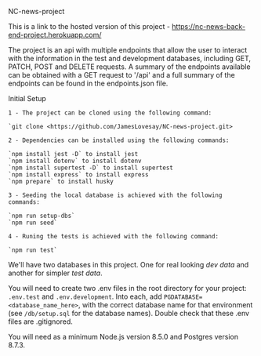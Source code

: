 NC-news-project

This is a link to the hosted version of this project - <https://nc-news-back-end-project.herokuapp.com/>

The project is an api with multiple endpoints that allow the user to interact with the information in the test and development databases, including GET, PATCH, POST and DELETE requests. A summary of the endpoints available can be obtained with a GET request to '/api' and a full summary of the endpoints can be found in the endpoints.json file. 

Initial Setup

    1 - The project can be cloned using the following command:

    `git clone <https://github.com/JamesLovesay/NC-news-project.git>

    2 - Dependencies can be installed using the following commands: 

    `npm install jest -D` to install jest
    `npm install dotenv` to install dotenv
    `npm install supertest -D` to install supertest
    `npm install express` to install express
    `npm prepare` to install husky
    
    3 - Seeding the local database is achieved with the following commands:

    `npm run setup-dbs`
    `npm run seed`

    4 - Runing the tests is achieved with the following command:

    `npm run test`

We'll have two databases in this project. One for real looking *dev data* and another for simpler *test data*.

You will need to create two .env files in the root directory for your project: `.env.test` and `.env.development`. Into each, add `PGDATABASE=<database_name_here>`, with the correct database name for that environment (see `/db/setup.sql` for the database names). Double check that these .env files are .gitignored.

You will need as a minimum Node.js version 8.5.0 and Postgres version 8.7.3.